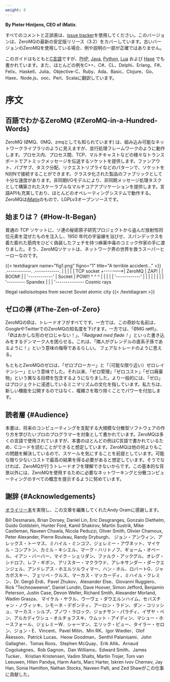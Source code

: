 ```yaml
---
weight: 0
---
```



**By Pieter Hintjens, CEO of iMatix**.

すべてのコメントと正誤表は、[issue tracker](https://github.com/booksbyus/zguide/issues)を使用してください。このバージョンは、ZeroMQの最新の安定版リリース（3.2）をカバーしています。古いバージョンのZeroMQを使用している場合、例や説明の一部が正確ではありません。

このガイドはもともと[C言語](/page:all)ですが、[PHP](/php:all), [Java](/java:all), [Python](/py:all), [Lua](/lua:all) および [Haxe](/hx:all) でも書かれています。また、ほとんどの例をC++、C#、CL、Delphi、Erlang、F#、Felix、Haskell、Julia、Objective-C、Ruby、Ada、Basic、Clojure、Go、Haxe、Node.js、ooc、Perl、Scalaに翻訳しています。

# 序文

## 百語でわかるZeroMQ {#ZeroMQ-in-a-Hundred-Words}

ZeroMQ (ØMQ、0MQ、zmqとしても知られています) は、組み込み可能なネットワークライブラリのように見えますが、並行処理フレームワークのように動作します。プロセス内、プロセス間、TCP、マルチキャストなどの様々なトランスポートでアトミックメッセージを伝送するソケットを提供します。ファンアウト、パブサブ、タスク分配、リクエストリプライなどのパターンで、ソケットをN対Nで接続することができます。クラスタ化された製品のファブリックとして十分な速度があります。非同期I/Oモデルにより、非同期メッセージ処理タスクとして構築されたスケーラブルなマルチコアアプリケーションを提供します。言語APIも充実しており、ほとんどのオペレーティングシステムで動作する。ZeroMQは[iMatix](http://www.imatix.com)のもので、LGPLv3オープンソースです。

## 始まりは？ {#How-It-Began}

普通の TCP ソケットに、ソ連の秘密原子研究プロジェクトから盗んだ放射性同位元素を混ぜたものを注入し、1950 年代の宇宙線を浴びせ、スパンデックスを着た膨れた筋肉をひどく偽装したフェチを持つ麻薬中毒のコミック作家の手に渡りました。そう、ZeroMQソケットは、ネットワーク界の世界を救うスーパーヒーローなのです。

{{< textdiagram name="fig1.png" figno="1" title="A terrible accident..." >}}
.------------.        .------------.
|            |        |            |
| TCP socket +------->|   ZeroMQ   | ZAP!
|            | BOOM!  |            |
'------------'        |   Socket   |  POW!!
  ^    ^    ^         |            |
  |    |    |         '------------'
  |    |    |
  |    |    |
  |    |    '--------- Spandex
  |    |
  |    '-------------- Cosmic rays

 Illegal radioisotopes from
 secret Soviet atomic city
{{< /textdiagram >}}

## ゼロの禅 {#The-Zen-of-Zero}

ZeroMQのØは、トレードオフがすべてです。一方では、この奇妙な名前は、GoogleやTwitterでのZeroMQの知名度を下げます。一方では、「ØMG røtfl」、「Øはおかしな形のゼロじゃない！」、「*Rødgrød med fløde！*」といった書き込みをするデンマーク人を困らせる。これは、「隣人がグレンデルの直系子孫であるように！」という意味の侮辱であるらしい。 フェアなトレードのように思える。

もともとZeroMQのゼロは、「ゼロブローカー」と「（可能な限り近い）ゼロレイテンシー」という意味でした。それ以来、「ゼロ管理」「ゼロコスト」「ゼロ廃棄物」という異なる目標を包含するようになりました。より一般的には、「ゼロ」はプロジェクトに浸透しているミニマリズムの文化を指しています。私たちは、新しい機能を公開するのではなく、複雑さを取り除くことでパワーを付加します。

## 読者層 {#Audience}

本書は、将来のコンピューティングを支配する大規模な分散型ソフトウェアの作り方を学びたいプロのプログラマーを対象として書かれています。ZeroMQは多くの言語で使用されていますが、本書のほとんどの例はC言語で書かれているため、Cコードを読むことができると想定しています。ZeroMQは他の何よりもこの問題を解決しているので、スケールを気にすることを前提としています。可能な限り少ないコストで最高の結果を得る必要があると想定しています。そうでなければ、ZeroMQが行うトレードオフを理解できないからです。この基本的な背景以外には、ZeroMQを使用するために必要なネットワーキングと分散コンピューティングのすべての概念を提示するように努めています。

## 謝辞 {#Acknowledgements}

[オライリー本](http://shop.oreilly.com/product/0636920026136.do)を実現し、この文章を編集してくれたAndy Oramに感謝します。

Bill Desmarais, Brian Dorsey, Daniel Lin, Eric Desgranges, Gonzalo Diethelm, Guido Goldstein, Hunter Ford, Kamil Shakirov, Martin Sustrik, Mike Castleman, Naveen Chawla, Nicola Peduzzi, Oliver Smith, Olivier Chamoux, Peter Alexander, Pierre Rouleau, Randy Dryburgh、 ジョン・アンウィン、アレックス・トーマス、ミハイル・ミンコフ、ジェレミー・アヴネット、マイケル・コンプトン、カミル・キシエル、マーク・ハリトノフ、ギョーム・オベール、イアン・バーバー、マイク・シェリダン、ファルク・アックグル、オレグ・シドロフ、レフ・ギボン、アリスター・マクラウド、アレキサンダー・ダークエンジェル、アンドレアス・ホエルツルウィマー、ハン・ホル、ロバートG．ジャカボスキー、フェリペ・クルス、マーカス・マッカーディ、ミハイル・クレミン、Dr. Gergő Érdi、Pavel Zhukov、Alexander Else、Giovanni Ruggiero、Rick "Technoweenie", Daniel Lundin, Dave Hoover, Simon Jefford, Benjamin Peterson, Justin Case, Devon Weller, Richard Smith, Alexander Morland, Wadim Grasza、 マイケル・ヤクル、ウーヴェ・ダウエルンハイム、セバスチャン・ノヴィッキ、シモーネ・デポンティ、アーロン・ラドン、ダン・コリッシュ、マーカス・シルプ、ブノワ・ラロック、ジョナサン・パラディ、イザヤ・ペン、アルカディウシュ・オルチョフスキ、ウムット・アイディン、マシュー・ホースフォール、ジェレミーW．シャーマン、エリック・ピュー、タイラー・セロン、ジョン・E．Vincent、Pavel Mitin、Min RK、Igor Wiedler、Olof Åkesson、Patrick Lucas、Heow Goodman、Senthil Palanisami、John Gallagher、Tomas Roos、Stephen McQuay、Erik Allik、Arnaud Cogoluègnes、Rob Gagnon、Dan Williams、Edward Smith、James Tucker、 Kristian Kristensen, Vadim Shalts, Martin Trojer, Tom van Leeuwen, Hiten Pandya, Harm Aarts, Marc Harter, Iskren Ivov Chernev, Jay Han, Sonia Hamilton, Nathan Stocks, Naveen Palli, and Zed Shawがこの仕事に貢献した。

